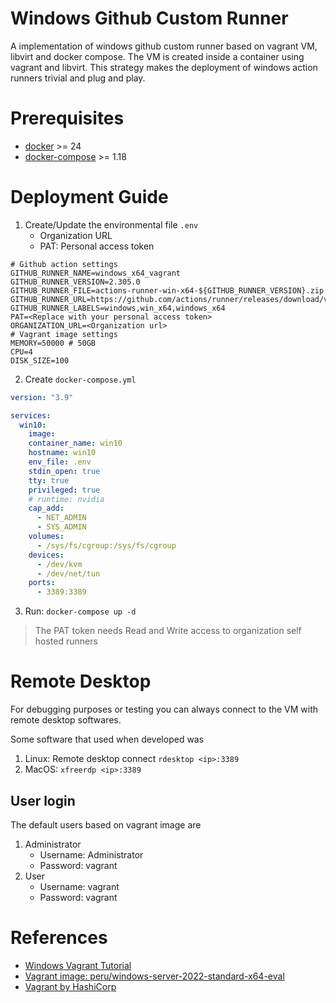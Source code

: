 # Windows Github Custom Runner 
A implementation of windows github custom runner based on vagrant VM, libvirt and docker compose. The VM is created inside a container using vagrant and libvirt. This strategy makes the deployment of windows action runners trivial and plug and play. 

# Prerequisites

- [docker](https://www.docker.com/) >= 24
- [docker-compose](https://www.docker.com/) >= 1.18

# Deployment Guide

1. Create/Update the environmental file `.env`
    - Organization URL
    - PAT: Personal access token
```
# Github action settings
GITHUB_RUNNER_NAME=windows_x64_vagrant
GITHUB_RUNNER_VERSION=2.305.0
GITHUB_RUNNER_FILE=actions-runner-win-x64-${GITHUB_RUNNER_VERSION}.zip
GITHUB_RUNNER_URL=https://github.com/actions/runner/releases/download/v${GITHUB_RUNNER_VERSION}/${GITHUB_RUNNER_FILE}
GITHUB_RUNNER_LABELS=windows,win_x64,windows_x64
PAT=<Replace with your personal access token>
ORGANIZATION_URL=<Organization url>
# Vagrant image settings
MEMORY=50000 # 50GB
CPU=4
DISK_SIZE=100
```
2. Create `docker-compose.yml`
```yaml
version: "3.9"

services:
  win10:
    image:
    container_name: win10
    hostname: win10
    env_file: .env
    stdin_open: true
    tty: true
    privileged: true
    # runtime: nvidia
    cap_add:
      - NET_ADMIN
      - SYS_ADMIN
    volumes:
      - /sys/fs/cgroup:/sys/fs/cgroup
    devices:
      - /dev/kvm
      - /dev/net/tun
    ports:
      - 3389:3389
```
3. Run: `docker-compose up -d`

> The PAT token needs Read and Write access to organization self hosted runners


# Remote Desktop
For debugging purposes or testing you can always connect to the VM with remote desktop softwares.

Some software that used when developed was 
1. Linux: Remote desktop connect `rdesktop <ip>:3389`
2. MacOS: `xfreerdp <ip>:3389`

## User login
The default users based on vagrant image are 

1. Administrator
    - Username: Administrator
    - Password: vagrant
1. User
    - Username: vagrant
    - Password: vagrant



# References

- [Windows Vagrant Tutorial](https://github.com/SecurityWeekly/vulhub-lab)
- [Vagrant image: peru/windows-server-2022-standard-x64-eval](https://app.vagrantup.com/peru/boxes/windows-server-2022-standard-x64-eval)
- [Vagrant by HashiCorp](https://www.vagrantup.com/)